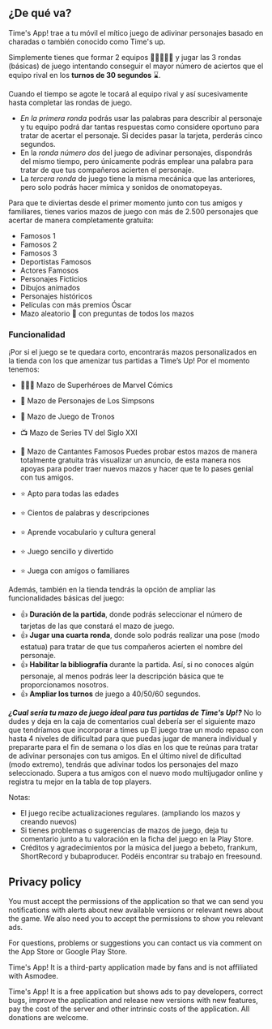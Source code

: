 ## ¿De qué va?
Time's App! trae a tu móvil el mítico juego de adivinar personajes basado en charadas o también conocido como Time's up.

Simplemente tienes que formar 2 equipos 🧑🏾‍🤝‍🧑🏼 y jugar las 3 rondas (básicas) de juego intentando conseguir el mayor número de aciertos que el equipo rival en los **turnos de 30 segundos** ⌛.

Cuando el tiempo se agote le tocará al equipo rival y así sucesivamente hasta completar las rondas de juego.

- *En la primera ronda* podrás usar las palabras para describir al personaje y tu equipo podrá dar tantas respuestas como considere oportuno para tratar de acertar el personaje. Si decides pasar la tarjeta, perderás cinco segundos.
- En la *ronda número dos* del juego de adivinar personajes, dispondrás del mismo tiempo, pero únicamente podrás emplear una palabra para tratar de que tus compañeros acierten el personaje.
- La *tercera ronda* de juego tiene la misma mecánica que las anteriores, pero solo podrás hacer mímica y sonidos de onomatopeyas.

Para que te diviertas desde el primer momento junto con tus amigos y familiares, tienes varios mazos de juego con más de 2.500 personajes que acertar de manera completamente gratuita:
- Famosos 1
- Famosos 2
- Famosos 3
- Deportistas Famosos
- Actores Famosos
- Personajes Ficticios
- Dibujos animados
- Personajes históricos
- Películas con más premios Óscar
- Mazo aleatorio 🔀 con preguntas de todos los mazos

### Funcionalidad
¡Por si el juego se te quedara corto, encontrarás mazos personalizados en la tienda con los que amenizar tus partidas a Time’s Up! Por el momento tenemos:
- 🦸🏼‍♂️ Mazo de Superhéroes de Marvel Cómics
- 🍩 Mazo de Personajes de Los Simpsons
- 🐺 Mazo de Juego de Tronos
- 📺 Mazo de Series TV del Siglo XXI
- 🎵 Mazo de Cantantes Famosos
Puedes probar estos mazos de manera totalmente gratuita trás visualizar un anuncio, de esta manera nos apoyas para poder traer nuevos mazos y hacer que te lo pases genial con tus amigos.

- ⭐ Apto para todas las edades
- ⭐ Cientos de palabras y descripciones
- ⭐ Aprende vocabulario y cultura general
- ⭐ Juego sencillo y divertido
- ⭐ Juega con amigos o familiares

Además, también en la tienda tendrás la opción de ampliar las funcionalidades básicas del juego:
- 👍 **Duración de la partida**, donde podrás seleccionar el número de tarjetas de las que constará el mazo de juego.
- 👍 **Jugar una cuarta ronda**, donde solo podrás realizar una pose (modo estatua) para tratar de que tus compañeros acierten el nombre del personaje.
- 👍 **Habilitar la bibliografía** durante la partida. Así, si no conoces algún personaje, al menos podrás leer la descripción básica que te proporcionamos nosotros.
- 👍 **Ampliar los turnos** de juego a 40/50/60 segundos.

***¿Cual sería tu mazo de juego ideal para tus partidas de Time's Up!?*** No lo dudes y deja en la caja de comentarios cual debería ser el siguiente mazo que tendríamos que incorporar a times up
El juego trae un modo repaso con hasta 4 niveles de dificultad para que puedas jugar de manera individual y prepararte para el fin de semana o los días en los que te reúnas para tratar de adivinar personajes con tus amigos. En el último nivel de dificultad (modo extremo), tendrás que adivinar todos los personajes del mazo seleccionado. Supera a tus amigos con el nuevo modo multijugador online y registra tu mejor en la tabla de top players.

Notas:
- El juego recibe actualizaciones regulares. (ampliando los mazos y creando nuevos)
- Si tienes problemas o sugerencias de mazos de juego, deja tu comentario junto a tu valoración en la ficha del juego en la Play Store.
- Créditos y agradecimientos por la música del juego a bebeto, frankum, ShortRecord y bubaproducer. Podéis encontrar su trabajo en freesound.

## Privacy policy

You must accept the permissions of the application so that we can send you notifications with alerts about new available versions or relevant news about the game. We also need you to accept the permissions to show you relevant ads.

For questions, problems or suggestions you can contact us via comment on the App Store or Google Play Store.

Time's App! It is a third-party application made by fans and is not affiliated with Asmodee.

Time's App! It is a free application but shows ads to pay developers, correct bugs, improve the application and release new versions with new features, pay the cost of the server and other intrinsic costs of the application. All donations are welcome.
